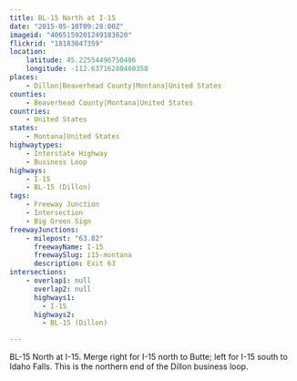 ```yaml
---
title: BL-15 North at I-15
date: "2015-05-10T09:28:00Z"
imageid: "4065159201249183620"
flickrid: "18183047359"
location:
    latitude: 45.22554496750486
    longitude: -112.63716280460358
places:
    - Dillon|Beaverhead County|Montana|United States
counties:
    - Beaverhead County|Montana|United States
countries:
    - United States
states:
    - Montana|United States
highwaytypes:
    - Interstate Highway
    - Business Loop
highways:
    - I-15
    - BL-15 (Dillon)
tags:
    - Freeway Junction
    - Intersection
    - Big Green Sign
freewayJunctions:
    - milepost: "63.82"
      freewayName: I-15
      freewaySlug: i15-montana
      description: Exit 63
intersections:
    - overlap1: null
      overlap2: null
      highways1:
        - I-15
      highways2:
        - BL-15 (Dillon)

---
```

BL-15 North at I-15.  Merge right for I-15 north to Butte; left for I-15 south to Idaho Falls.  This is the northern end of the Dillon business loop.